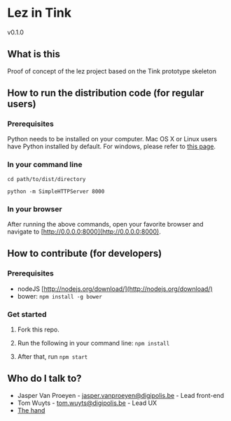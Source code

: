 # Lez in Tink

v0.1.0




## What is this
Proof of concept of the lez project based on the Tink prototype skeleton


## How to run the distribution code (for regular users)

### Prerequisites

Python needs to be installed on your computer. Mac OS X or Linux users have Python installed by default. For windows, please refer to [this page](http://docs.python-guide.org/en/latest/starting/install/win/).


### In your command line

`cd path/to/dist/directory`

`python -m SimpleHTTPServer 8000`


### In your browser

After running the above commands, open your favorite browser and navigate to [http://0.0.0.0:8000](http://0.0.0.0:8000).



## How to contribute (for developers)

### Prerequisites

* nodeJS [http://nodejs.org/download/](http://nodejs.org/download/)
* bower: `npm install -g bower`


### Get started

1. Fork this repo.

2. Run the following in your command line: `npm install`

3. After that, run `npm start`




## Who do I talk to?

* Jasper Van Proeyen - jasper.vanproeyen@digipolis.be - Lead front-end
* Tom Wuyts - tom.wuyts@digipolis.be - Lead UX
* [The hand](https://www.youtube.com/watch?v=_O-QqC9yM28)
